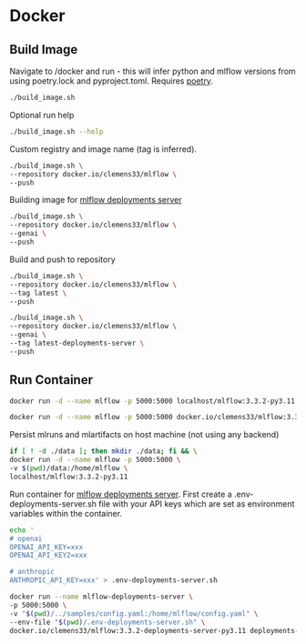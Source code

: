 # Docker

## Build Image

Navigate to /docker and run - this will infer python and mlflow versions from using poetry.lock and pyproject.toml. Requires [poetry](https://python-poetry.org/).

```bash
./build_image.sh
```

Optional run help

```bash
./build_image.sh --help
```

Custom registry and image name (tag is inferred).
```bash
./build_image.sh \
--repository docker.io/clemens33/mlflow \
--push
```

Building image for [mlflow deployments server](https://mlflow.org/docs/latest/llms/deployments/index.html)
```bash
./build_image.sh \
--repository docker.io/clemens33/mlflow \
--genai \
--push
```

Build and push to repository

```bash
./build_image.sh \
--repository docker.io/clemens33/mlflow \
--tag latest \
--push
```

```bash
./build_image.sh \
--repository docker.io/clemens33/mlflow \
--genai \
--tag latest-deployments-server \
--push
``` 

## Run Container

```bash
docker run -d --name mlflow -p 5000:5000 localhost/mlflow:3.3.2-py3.11
```

```bash
docker run -d --name mlflow -p 5000:5000 docker.io/clemens33/mlflow:3.3.2-py3.11
```

Persist mlruns and mlartifacts on host machine (not using any backend)

```bash
if [ ! -d ./data ]; then mkdir ./data; fi && \
docker run -d --name mlflow -p 5000:5000 \
-v $(pwd)/data:/home/mlflow \
localhost/mlflow:3.3.2-py3.11
```

Run container for [mlflow deployments server](https://mlflow.org/docs/latest/llms/deployments/index.html). First create a .env-deployments-server.sh file with your API keys which are set as environment variables within the container.

```bash
echo '
# openai
OPENAI_API_KEY=xxx
OPENAI_API_KEY2=xxx

# anthropic
ANTHROPIC_API_KEY=xxx' > .env-deployments-server.sh
```

```bash
docker run --name mlflow-deployments-server \
-p 5000:5000 \
-v "$(pwd)/../samples/config.yaml:/home/mlflow/config.yaml" \
--env-file "$(pwd)/.env-deployments-server.sh" \
docker.io/clemens33/mlflow:3.3.2-deployments-server-py3.11 deployments-server
```
